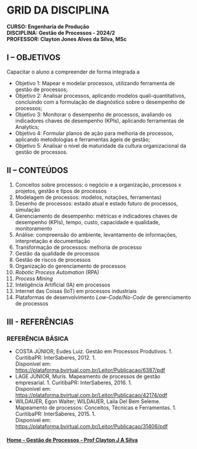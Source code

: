 # GRID DA DISCIPLINA

**CURSO: Engenharia de Produção**  
**DISCIPLINA: Gestão de Processos - 2024/2**  
**PROFESSOR: Clayton Jones Alves da Silva, MSc**

## I – OBJETIVOS

Capacitar o aluno a compreender de forma integrada a

- Objetivo 1: Mapear e modelar processos, utilizando ferramenta de gestão de processos;
- Objetivo 2: Analisar processos, aplicando modelos quali-quantitativos, concluindo com a formulação de diagnóstico sobre o desempenho de processos;
- Objetivo 3: Monitorar o desempenho de processos, avaliando os indicadores chaves de desempenho (KPIs), aplicando ferramentas de Analytics;
- Objetivo 4: Formular planos de ação para melhoria de processos, aplicando metodologias e ferramentas ágeis de gestão;
- Objetivo 5: Analisar o nível de maturidade da cultura organizacional da gestão de processos. 

## II – CONTEÚDOS

1. Conceitos sobre processos: o negócio e a organização, processos x projetos, gestão e tipos de processos  
2. Modelagem de processos: modelos, notações, ferramentas)
3. Desenho de processos: estado atual e estado futuro de processos, simulação
4. Gerenciamento de desempenho: métricas e indicadores chaves de desempenho (KPIs), tempo, custo, capacidade e qualidade, monitoramento  
5. Análise: compreensão do ambiente, levantamento de informações, interpretação e documentação
6. Transformação de processos: melhoria de processo
7. Gestão da qualidade de processos
8. Gestão de riscos de processos
9. Organização do gerenciamento de processos
10. *Robotic Process Automation* (RPA)
11. *Process Mining*
12. Inteligência Artificial (IA) em processos
13. Internet das Coisas (IoT) em processos industriais
14. Plataformas de desenvolvimento *Low-Code/No-Code* de gerenciamento de processos

## III - REFERÊNCIAS

### REFERÊNCIA BÁSICA

- COSTA JÚNIOR, Eudes Luiz. Gestão em Processos Produtivos. 1. Curitiba­PR: InterSaberes, 2012. 1.  
Disponível em: https://plataforma.bvirtual.com.br/Leitor/Publicacao/6387/pdf  
- LAGE JÚNIOR, Murís. Mapeamento de processos de gestão empresarial. 1. Curitiba­PR: InterSaberes, 2016. 1.  
Disponível em: https://plataforma.bvirtual.com.br/Leitor/Publicacao/42174/pdf
- WILDAUER, Egon Walter; WILDAUER, Laila Del Bem Seleme. Mapeamento de processos: Conceitos, Técnicas e Ferramentas. 1. Curitiba­PR: InterSaberes, 2015. 1.  
Disponível em: https://plataforma.bvirtual.com.br/Leitor/Publicacao/31406/pdf  

#### [Home - Gestão de Processos - Prof Clayton J A Silva](https://github.com/claytonjasilva/claytonjasilva.github.io/blob/main/gestao_processos.md)

